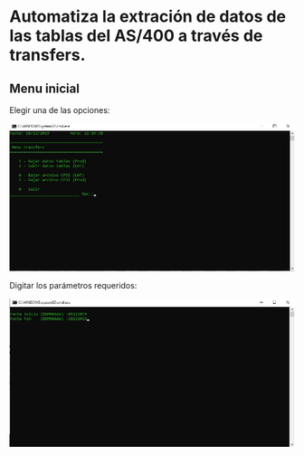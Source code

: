 # Automatiza la extración de datos de las tablas del AS/400 a través de transfers.

## Menu inicial 

Elegir una de las opciones:

![pantalla-inicial](https://github.com/leorss/Transfers-AS400/blob/master/Imagenes/Pantalla%20Inicial.jpg)

Digitar los parámetros requeridos:

![pantalla-parametros](https://github.com/leorss/Transfers-AS400/blob/master/Imagenes/Pantalla%20Parametros.jpg)



